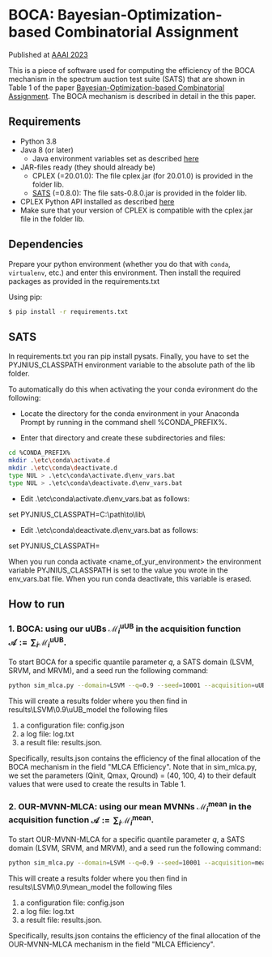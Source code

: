 # BOCA: Bayesian-Optimization-based Combinatorial Assignment

Published at [AAAI 2023](https://aaai.org/Conferences/AAAI-23/)

This is a piece of software used for computing the efficiency of the BOCA mechanism in the spectrum auction test suite (SATS) that are shown in Table 1 of the paper
[Bayesian-Optimization-based Combinatorial Assignment](https://arxiv.org/abs/2208.14698). The BOCA mechanism is described in detail in the this paper.


## Requirements

* Python 3.8
* Java 8 (or later)
  * Java environment variables set as described [here](https://pyjnius.readthedocs.io/en/stable/installation.html#installation)
* JAR-files ready (they should already be)
  * CPLEX (=20.01.0): The file cplex.jar (for 20.01.0) is provided in the folder lib.
  * [SATS](http://spectrumauctions.org/) (=0.8.0): The file sats-0.8.0.jar is provided in the folder lib.
* CPLEX Python API installed as described [here](https://www.ibm.com/docs/en/icos/20.1.0?topic=cplex-setting-up-python-api)
* Make sure that your version of CPLEX is compatible with the cplex.jar file in the folder lib.

## Dependencies

Prepare your python environment (whether you do that with `conda`, `virtualenv`, etc.) and enter this environment. Then install the required packages as provided in the requirements.txt

Using pip:
```bash
$ pip install -r requirements.txt

```
## SATS
In requirements.txt you ran pip install pysats. Finally, you have to set the PYJNIUS_CLASSPATH environment variable to the absolute path of the lib folder.

To automatically do this when activating the your conda evironment do the following:

* Locate the directory for the conda environment in your Anaconda Prompt by running in the command shell %CONDA_PREFIX%.

* Enter that directory and create these subdirectories and files:

```bash
cd %CONDA_PREFIX%
mkdir .\etc\conda\activate.d
mkdir .\etc\conda\deactivate.d
type NUL > .\etc\conda\activate.d\env_vars.bat
type NUL > .\etc\conda\deactivate.d\env_vars.bat
```

* Edit .\etc\conda\activate.d\env_vars.bat as follows:

set PYJNIUS_CLASSPATH=C:\path\to\lib\

* Edit .\etc\conda\deactivate.d\env_vars.bat as follows:

set PYJNIUS_CLASSPATH=

When you run conda activate <name_of_yur_environment> the environment variable PYJNIUS_CLASSPATH is set to the value you wrote in the env_vars.bat file. When you run conda deactivate, this variable is erased.


## How to run

### 1. BOCA: using our uUBs $\mathcal{M}_i^{\text{uUB}}$ in the acquisition function $\mathcal{A}:=\sum_i \mathcal{M}_i^{\text{uUB}}$.

To start BOCA for a specific quantile parameter $q$, a SATS domain (LSVM, SRVM, and MRVM), and a seed run the following command:

```bash
python sim_mlca.py --domain=LSVM --q=0.9 --seed=10001 --acquisition=uUB_model
```

This will create a results folder where you then find in results\LSVM\0.9\uUB_model the following files

1. a configuration file: config.json
2. a log file: log.txt
3. a result file: results.json.

Specifically, results.json contains the efficiency of the final allocation of the BOCA mechanism in the field "MLCA Efficiency". Note that in sim_mlca.py, we set the parameters (Qinit, Qmax, Qround) = (40, 100, 4) to their default values that were used to create the results in Table 1.

### 2. OUR-MVNN-MLCA: using our mean MVNNs $\mathcal{M}_i^{\text{mean}}$ in the acquisition function $\mathcal{A}:=\sum_i \mathcal{M}_i^{\text{mean}}$. 

To start OUR-MVNN-MLCA for a specific quantile parameter $q$, a SATS domain (LSVM, SRVM, and MRVM), and a seed run the following command:

```bash
python sim_mlca.py --domain=LSVM --q=0.9 --seed=10001 --acquisition=mean_model
```

This will create a results folder where you then find in results\LSVM\0.9\mean_model the following files

1. a configuration file: config.json
2. a log file: log.txt
3. a result file: results.json.

Specifically, results.json contains the efficiency of the final allocation of the OUR-MVNN-MLCA mechanism in the field "MLCA Efficiency".



